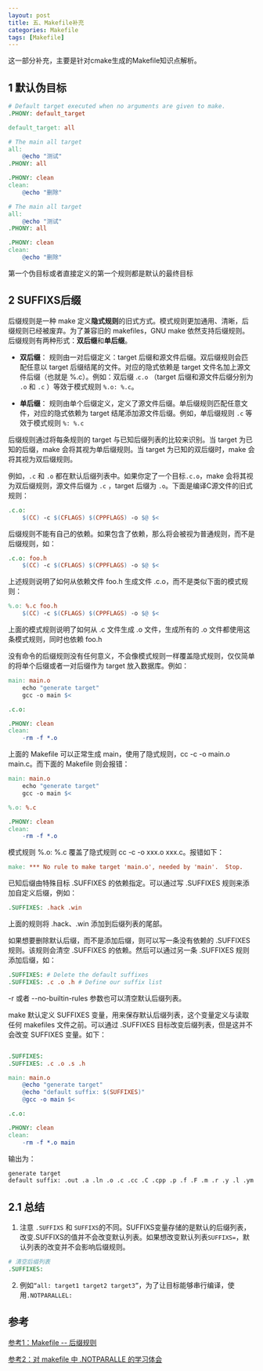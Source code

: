 ```yaml
---
layout: post
title: 五、Makefile补充
categories: Makefile
tags: [Makefile]
---
```


这一部分补充，主要是针对cmake生成的Makefile知识点解析。

## 1 默认伪目标

```makefile
# Default target executed when no arguments are given to make.
.PHONY: default_target

default_target: all

# The main all target
all:
	@echo "测试"
.PHONY: all

.PHONY: clean
clean:
	@echo "删除"


```

```makefile
# The main all target
all:
	@echo "测试"
.PHONY: all

.PHONY: clean
clean:
	@echo "删除"
```

第一个伪目标或者直接定义的第一个规则都是默认的最终目标

## 2 SUFFIXS后缀

后缀规则是一种 make 定义**隐式规则**的旧式方式。模式规则更加通用、清晰，后缀规则已经被废弃。为了兼容旧的 makefiles，GNU make 依然支持后缀规则。后缀规则有两种形式：**双后缀**和**单后缀**。

  - **双后缀**： 规则由一对后缀定义：target 后缀和源文件后缀。双后缀规则会匹配任意以 target 后缀结尾的文件。对应的隐式依赖是 target 文件名加上源文件后缀（也就是 %.c）。例如：双后缀 .`c.o` （target 后缀和源文件后缀分别为 `.o` 和 `.c` ）等效于模式规则 `%.o: %.c`。

  - **单后缀**： 规则由单个后缀定义，定义了源文件后缀。单后缀规则匹配任意文件，对应的隐式依赖为 target 结尾添加源文件后缀。例如，单后缀规则 `.c` 等效于模式规则 `%: %.c`

后缀规则通过将每条规则的 target 与已知后缀列表的比较来识别。当 target 为已知的后缀，make 会将其视为单后缀规则。当 target 为已知的双后缀时，make 会将其视为双后缀规则。

例如，`.c` 和 `.o` 都在默认后缀列表中。如果你定了一个目标`.c.o`，make 会将其视为双后缀规则，源文件后缀为 `.c` ，target 后缀为 `.o`。下面是编译C源文件的旧式规则：

```makefile
.c.o:
	$(CC) -c $(CFLAGS) $(CPPFLAGS) -o $@ $<

```

后缀规则不能有自己的依赖。如果包含了依赖，那么将会被视为普通规则，而不是后缀规则，如：

```makefile
.c.o: foo.h
	$(CC) -c $(CFLAGS) $(CPPFLAGS) -o $@ $<

```

上述规则说明了如何从依赖文件 foo.h 生成文件 .c.o，而不是类似下面的模式规则：

```makefile
%.o: %.c foo.h
	$(CC) -c $(CFLAGS) $(CPPFLAGS) -o $@ $<

```

上面的模式规则说明了如何从 .c 文件生成 .o 文件，生成所有的 .o 文件都使用这条模式规则，同时也依赖 foo.h

没有命令的后缀规则没有任何意义，不会像模式规则一样覆盖隐式规则，仅仅简单的将单个后缀或者一对后缀作为 target 放入数据库。例如：

```makefile
main: main.o
    echo "generate target"
    gcc -o main $<

.c.o:

.PHONY: clean
clean:
    -rm -f *.o

```

上面的 Makefile 可以正常生成 main，使用了隐式规则，cc -c -o main.o main.c。而下面的 Makefile 则会报错：


```makefile
main: main.o
	echo "generate target"
	gcc -o main $<

%.o: %.c

.PHONY: clean
clean:
	-rm -f *.o

```

模式规则 %.o: %.c 覆盖了隐式规则 cc -c -o xxx.o xxx.c。报错如下：

```makefile
make: *** No rule to make target 'main.o', needed by 'main'.  Stop.

```

已知后缀由特殊目标 .SUFFIXES 的依赖指定。可以通过写 .SUFFIXES 规则来添加自定义后缀，例如：

```makefile
.SUFFIXES: .hack .win

```

上面的规则将 .hack、.win 添加到后缀列表的尾部。

如果想要删除默认后缀，而不是添加后缀，则可以写一条没有依赖的 .SUFFIXES 规则。该规则会清空 .SUFFIXES 的依赖。然后可以通过另一条 .SUFFIXES 规则添加后缀，如：


```makefile
.SUFFIXES: # Delete the default suffixes
.SUFFIXES: .c .o .h # Define our suffix list
```

-r 或者 --no-builtin-rules 参数也可以清空默认后缀列表。

make 默认定义 SUFFIXES 变量，用来保存默认后缀列表，这个变量定义与读取任何 makefiles 文件之前。可以通过 .SUFFIXES 目标改变后缀列表，但是这并不会改变 SUFFIXES 变量。如下：


```makefile

.SUFFIXES:
.SUFFIXES: .c .o .s .h 

main: main.o
	@echo "generate target"
	@echo "default suffix: $(SUFFIXES)"
	@gcc -o main $<

.c.o:

.PHONY: clean
clean:
	-rm -f *.o main

```
输出为：
```bash
generate target
default suffix: .out .a .ln .o .c .cc .C .cpp .p .f .F .m .r .y .l .ym .yl .s .S .mod .sym .def .h .info .dvi .tex .texinfo .texi .txinfo .w .ch .web .sh .elc .el
```

## 2.1 总结
  1. 注意 `.SUFFIXS` 和 `SUFFIXS`的不同。SUFFIXS变量存储的是默认的后缀列表，改变.SUFFIXS的值并不会改变默认列表。如果想改变默认列表`SUFFIXS=`，默认列表的改变并不会影响后缀规则。
  ```makefile
  # 清空后缀列表
  .SUFFIXES:
  ```
  2. 例如`“all: target1 target2 target3”`，为了让目标能够串行编译，使用`.NOTPARALLEL:`



## 参考
[参考1：Makefile -- 后缀规则](https://blog.csdn.net/Anhui_Chen/article/details/107874270)

[参考2：对 makefile 中 .NOTPARALLE 的学习体会](https://blog.51cto.com/u_15127542/3909731)